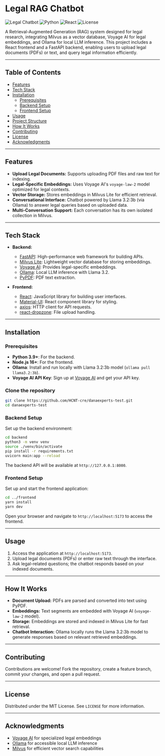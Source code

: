 # Legal RAG Chatbot

![Legal Chatbot](https://img.shields.io/badge/Legal-Chatbot-blue) ![Python](https://img.shields.io/badge/Python-3.9+-yellow) ![React](https://img.shields.io/badge/React-18.2.0-green) ![License](https://img.shields.io/badge/License-MIT-brightgreen)

A Retrieval-Augmented Generation (RAG) system designed for legal research, integrating Milvus as a vector database, Voyage AI for legal embeddings, and Ollama for local LLM inference. This project includes a React frontend and a FastAPI backend, enabling users to upload legal documents (PDFs) or text, and query legal information efficiently.

---

## Table of Contents
- [Features](#features)
- [Tech Stack](#tech-stack)
- [Installation](#installation)
  - [Prerequisites](#prerequisites)
  - [Backend Setup](#backend-setup)
  - [Frontend Setup](#frontend-setup)
- [Usage](#usage)
- [Project Structure](#project-structure)
- [How It Works](#how-it-works)
- [Contributing](#contributing)
- [License](#license)
- [Acknowledgments](#acknowledgments)

---

## Features
- **Upload Legal Documents:** Supports uploading PDF files and raw text for indexing.
- **Legal-Specific Embeddings:** Uses Voyage AI's `voyage-law-2` model optimized for legal contexts.
- **Vector Storage:** Stores embeddings in Milvus Lite for efficient retrieval.
- **Conversational Interface:** Chatbot powered by Llama 3.2:3b (via Ollama) to answer legal queries based on uploaded data.
- **Multi-Conversation Support:** Each conversation has its own isolated collection in Milvus.

---

## Tech Stack
- **Backend:**
  - [FastAPI](https://fastapi.tiangolo.com/): High-performance web framework for building APIs.
  - [Milvus Lite](https://milvus.io/): Lightweight vector database for storing embeddings.
  - [Voyage AI](https://voyageai.com/): Provides legal-specific embeddings.
  - [Ollama](https://ollama.ai/): Local LLM inference with Llama 3.2.
  - [PyPDF](https://pypdf.readthedocs.io/): PDF text extraction.

- **Frontend:**
  - [React](https://reactjs.org/): JavaScript library for building user interfaces.
  - [Material-UI](https://mui.com/): React component library for styling.
  - [axios](https://axios-http.com/): HTTP client for API requests.
  - [react-dropzone](https://react-dropzone.js.org/): File upload handling.

---

## Installation

### Prerequisites
- **Python 3.9+**: For the backend.
- **Node.js 16+**: For the frontend.
- **Ollama**: Install and run locally with Llama 3.2:3b model (`ollama pull llama3.2:3b`).
- **Voyage AI API Key**: Sign up at [Voyage AI](https://voyageai.com/) and get your API key.

### Clone the repository

```bash
git clone https://github.com/HCNT-cre/danaexperts-test.git
cd danaexperts-test
```

### Backend Setup

Set up the backend environment:

```bash
cd backend
python3 -m venv venv
source ./venv/bin/activate
pip install -r requirements.txt
uvicorn main:app --reload
```

The backend API will be available at `http://127.0.0.1:8000`.

### Frontend Setup

Set up and start the frontend application:

```bash
cd ../frontend
yarn install
yarn dev
```

Open your browser and navigate to `http://localhost:5173` to access the frontend.

---

## Usage

1. Access the application at `http://localhost:5173`.
2. Upload legal documents (PDFs) or enter raw text through the interface.
3. Ask legal-related questions; the chatbot responds based on your indexed documents.

---

## How It Works

- **Document Upload:** PDFs are parsed and converted into text using PyPDF.
- **Embeddings:** Text segments are embedded with Voyage AI (`voyage-law-2` model).
- **Storage:** Embeddings are stored and indexed in Milvus Lite for fast retrieval.
- **Chatbot Interaction:** Ollama locally runs the Llama 3.2:3b model to generate responses based on relevant retrieved embeddings.

---

## Contributing

Contributions are welcome! Fork the repository, create a feature branch, commit your changes, and open a pull request.

---

## License

Distributed under the MIT License. See `LICENSE` for more information.

---

## Acknowledgments

- [Voyage AI](https://voyageai.com/) for specialized legal embeddings
- [Ollama](https://ollama.ai/) for accessible local LLM inference
- [Milvus](https://milvus.io/) for efficient vector search capabilities

